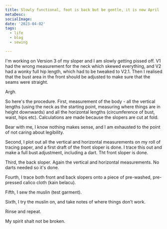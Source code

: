 ```yaml
---
title: Slowly functional, foot is back but be gentle, it is now April
metaDesc: 
socialImage:  
date: '2023-04-02'
tags:
  - life
  - blog
  - sewing

--- 
```


I'm working on Version 3 of my sloper and I am slowly getting pissed off. V1 had the wrong measurement for the neck which skewed everything, and V2 had a wonky full hip length, which had to be tweaked to V2.1. Then I realised that the bust area in the front should be adjusted to make sure that the seams were straight. 

Argh. 

So here's the procedure. First, measurement of the body - all the vertical lengths (using the neck as the starting point, measuring where things are in height downwards) and all the horizontal lengths (circumference of bust, waist, hips etc). Calculations are made because the slopers are cut at fold. 

Bear with me, I know nothing makes sense, and I am exhausted to the point of not caring about legibility.  

Second, I plot out all the vertical and horizontal measurements on my roll of tracing paper, and a first draft of the front sloper is done. I trace this out and make a full bust adjustment, including a dart. Tht front sloper is done. 

Third, the back sloper. Again the vertical and horizontal measurements. No darts needed so it's done. 

Fourth, I trace both front and back slopers onto a piece of pre-washed, pre-pressed calico cloth (kain belacu). 

Fifth, I sew the muslin (test garment). 

Sixth, I try the muslin on, and take notes of where things don't work. 

Rinse and repeat. 

My spirit shalt not be broken. 